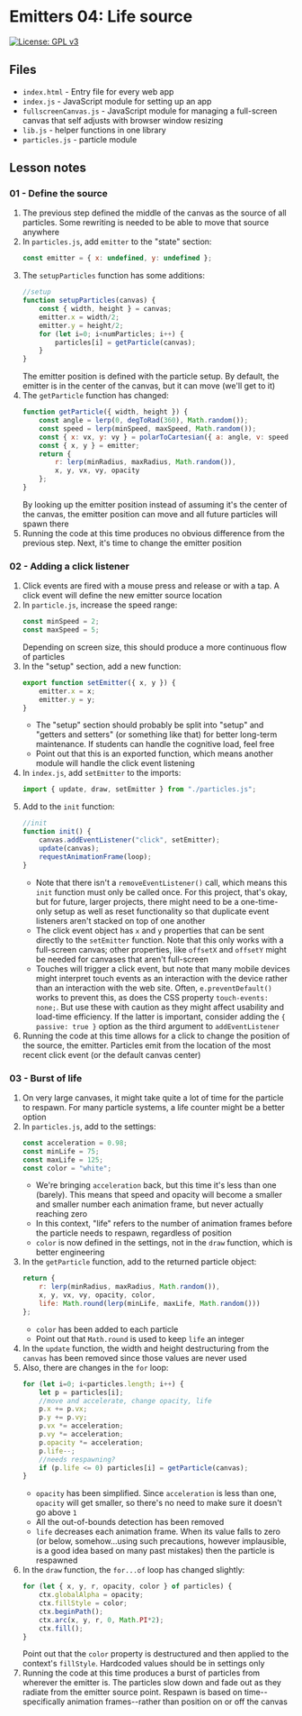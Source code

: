 # Emitters 04: Life source

[![License: GPL v3](https://img.shields.io/badge/License-GPLv3-blue.svg)](https://www.gnu.org/licenses/gpl-3.0)

## Files

* <code>index.html</code> - Entry file for every web app
* <code>index.js</code> - JavaScript module for setting up an app
* <code>fullscreenCanvas.js</code> - JavaScript module for managing a full-screen canvas that self adjusts with browser window resizing
* <code>lib.js</code> - helper functions in one library
* <code>particles.js</code> - particle module

## Lesson notes

### 01 - Define the source

1. The previous step defined the middle of the canvas as the source of all particles. Some rewriting is needed to be able to move that source anywhere
2. In <code>particles.js</code>, add <code>emitter</code> to the "state" section:
    ```js
    const emitter = { x: undefined, y: undefined };
    ```
3. The <code>setupParticles</code> function has some additions:
    ```js
    //setup
    function setupParticles(canvas) {
        const { width, height } = canvas;
        emitter.x = width/2;
        emitter.y = height/2;
        for (let i=0; i<numParticles; i++) {
            particles[i] = getParticle(canvas);
        }
    }
    ```
    The emitter position is defined with the particle setup. By default, the emitter is in the center of the canvas, but it can move (we'll get to it)
4. The <code>getParticle</code> function has changed:
    ```js
    function getParticle({ width, height }) {
        const angle = lerp(0, degToRad(360), Math.random());
        const speed = lerp(minSpeed, maxSpeed, Math.random());
        const { x: vx, y: vy } = polarToCartesian({ a: angle, v: speed });
        const { x, y } = emitter;
        return {
            r: lerp(minRadius, maxRadius, Math.random()),
            x, y, vx, vy, opacity
        };
    }
    ```
    By looking up the emitter position instead of assuming it's the center of the canvas, the emitter position can move and all future particles will spawn there
5. Running the code at this time produces no obvious difference from the previous step. Next, it's time to change the emitter position

### 02 - Adding a click listener

1. Click events are fired with a mouse press and release or with a tap. A click event will define the new emitter source location
2. In <code>particle.js</code>, increase the speed range:
    ```js
    const minSpeed = 2;
    const maxSpeed = 5;
    ```
    Depending on screen size, this should produce a more continuous flow of particles
3. In the "setup" section, add a new function:
    ```js
    export function setEmitter({ x, y }) {
        emitter.x = x;
        emitter.y = y;
    }
    ```
    * The "setup" section should probably be split into "setup" and "getters and setters" (or something like that) for better long-term maintenance. If students can handle the cognitive load, feel free
    * Point out that this is an exported function, which means another module will handle the click event listening
4. In <code>index.js</code>, add <code>setEmitter</code> to the imports:
    ```js
    import { update, draw, setEmitter } from "./particles.js";
    ```
5. Add to the <code>init</code> function:
    ```js
    //init
    function init() {
        canvas.addEventListener("click", setEmitter);
        update(canvas);
        requestAnimationFrame(loop);
    }
    ```
    * Note that there isn't a <code>removeEventListener()</code> call, which means this <code>init</code> function must only be called once. For this project, that's okay, but for future, larger projects, there might need to be a one-time-only setup as well as reset functionality so that duplicate event listeners aren't stacked on top of one another
    * The click event object has <code>x</code> and <code>y</code> properties that can be sent directly to the <code>setEmitter</code> function. Note that this only works with a full-screen canvas; other properties, like <code>offsetX</code> and <code>offsetY</code> might be needed for canvases that aren't full-screen
    * Touches will trigger a click event, but note that many mobile devices might interpret touch events as an interaction with the device rather than an interaction with the web site. Often, <code>e.preventDefault()</code> works to prevent this, as does the CSS property <code>touch-events: none;</code>. But use these with caution as they might affect usability and load-time efficiency. If the latter is important, consider adding the <code>{ passive: true }</code> option as the third argument to <code>addEventListener</code>
6. Running the code at this time allows for a click to change the position of the source, the emitter. Particles emit from the location of the most recent click event (or the default canvas center)

### 03 - Burst of life

1. On very large canvases, it might take quite a lot of time for the particle to respawn. For many particle systems, a life counter might be a better option
2. In <code>particles.js</code>, add to the settings:
    ```js
    const acceleration = 0.98;
    const minLife = 75;
    const maxLife = 125;
    const color = "white";
    ```
    * We're bringing <code>acceleration</code> back, but this time it's less than one (barely). This means that speed and opacity will become a smaller and smaller number each animation frame, but never actually reaching zero
    * In this context, "life" refers to the number of animation frames before the particle needs to respawn, regardless of position
    * <code>color</code> is now defined in the settings, not in the <code>draw</code> function, which is better engineering
3. In the <code>getParticle</code> function, add to the returned particle object:
    ```js
    return {
        r: lerp(minRadius, maxRadius, Math.random()),
        x, y, vx, vy, opacity, color,
        life: Math.round(lerp(minLife, maxLife, Math.random()))
    };
    ```
    * <code>color</code> has been added to each particle
    * Point out that <code>Math.round</code> is used to keep <code>life</code> an integer
4. In the <code>update</code> function, the width and height destructuring from the <code>canvas</code> has been removed since those values are never used
5. Also, there are changes in the <code>for</code> loop:
    ```js
    for (let i=0; i<particles.length; i++) {
        let p = particles[i];
        //move and accelerate, change opacity, life
        p.x += p.vx;
        p.y += p.vy;
        p.vx *= acceleration;
        p.vy *= acceleration;
        p.opacity *= acceleration;
        p.life--;
        //needs respawning?
        if (p.life <= 0) particles[i] = getParticle(canvas);
    }
    ```
    * <code>opacity</code> has been simplified. Since <code>acceleration</code> is less than one, <code>opacity</code> will get smaller, so there's no need to make sure it doesn't go above <code>1</code>
    * All the out-of-bounds detection has been removed
    * <code>life</code> decreases each animation frame. When its value falls to zero (or below, somehow...using such precautions, however implausible, is a good idea based on many past mistakes) then the particle is respawned
6. In the <code>draw</code> function, the <code>for...of</code> loop has changed slightly:
    ```js
    for (let { x, y, r, opacity, color } of particles) {
        ctx.globalAlpha = opacity;
        ctx.fillStyle = color;
        ctx.beginPath();
        ctx.arc(x, y, r, 0, Math.PI*2);
        ctx.fill();
    }
    ```
    Point out that the <code>color</code> property is destructured and then applied to the context's <code>fillStyle</code>. Hardcoded values should be in settings only
7. Running the code at this time produces a burst of particles from wherever the emitter is. The particles slow down and fade out as they radiate from the emitter source point. Respawn is based on time--specifically animation frames--rather than position on or off the canvas
